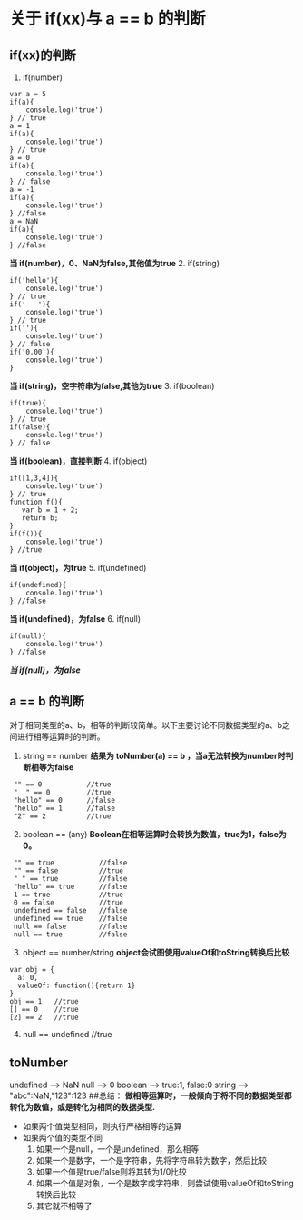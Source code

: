 # 关于 if(xx)与 a == b 的判断
## if(xx)的判断
1. if(number)
```
var a = 5
if(a){
    console.log('true')
} // true
a = 1
if(a){
    console.log('true')
} // true
a = 0
if(a){
    console.log('true')
} // false
a = -1
if(a){
    console.log('true')
} //false
a = NaN
if(a){
    console.log('true')
} //false
```
**当 if(number)，0、NaN为false,其他值为true**
2. if(string)
```
if('hello'){
    console.log('true')
} // true
if('   '){
    console.log('true')
} // true
if(''){
    console.log('true')
} // false
if('0.00'){
    console.log('true')
}
```
**当 if(string)，空字符串为false,其他为true**
3. if(boolean)
```
if(true){
    console.log('true')
} // true
if(false){
    console.log('true')
} // false
```
**当 if(boolean)，直接判断**
4. if(object)
```
if([1,3,4]){
    console.log('true')
} // true
function f(){
   var b = 1 + 2;
   return b; 
}
if(f()){
    console.log('true')
} //true
```
**当 if(object)，为true**
5. if(undefined)
```
if(undefined){
    console.log('true')
} //false
```
**当 if(undefined)，为false**
6. if(null)
```
if(null){
    console.log('true')
} //false
```
***当 if(null)，为false***
## a == b 的判断
对于相同类型的a、b，相等的判断较简单。以下主要讨论不同数据类型的a、b之间进行相等运算时的判断。
1. string == number
**结果为 toNumber(a) == b ，当a无法转换为number时判断相等为false**
```
 "" == 0           //true
 "  " == 0         //true
 "hello" == 0      //false
 "hello" == 1      //false
 "2" == 2          //true
```
2. boolean == (any)
**Boolean在相等运算时会转换为数值，true为1，false为0。**
```
 "" == true           //false
 "" == false          //true
 " " == true          //false
 "hello" == true      //false
 1 == true            //true
 0 == false           //true
 undefined == false   //false
 undefined == true    //false
 null == false        //false
 null == true         //false
```
3. object == number/string
**object会试图使用valueOf和toString转换后比较**
```
var obj = { 
  a: 0, 
  valueOf: function(){return 1} 
} 
obj == 1   //true
[] == 0    //true
[2] == 2   //true
```
4. null == undefined //true
## toNumber
undefined -->  NaN
null      -->  0
boolean   -->  true:1, false:0
string    -->  "abc":NaN,"123":123
##总结：
**做相等运算时，一般倾向于将不同的数据类型都转化为数值，或是转化为相同的数据类型.**
- 如果两个值类型相同，则执行严格相等的运算
- 如果两个值的类型不同
   1. 如果一个是null，一个是undefined，那么相等
   2. 如果一个是数字，一个是字符串，先将字符串转为数字，然后比较
   3. 如果一个值是true/false则将其转为1/0比较
   4. 如果一个值是对象，一个是数字或字符串，则尝试使用valueOf和toString转换后比较
   5. 其它就不相等了 